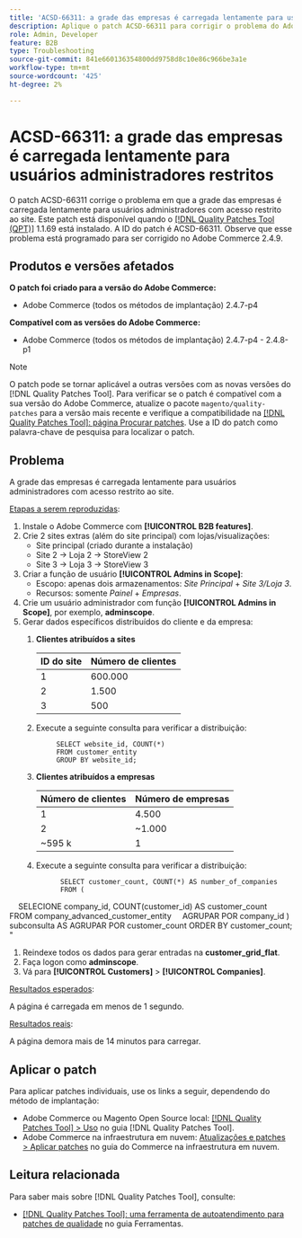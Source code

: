 ```yaml
---
title: 'ACSD-66311: a grade das empresas é carregada lentamente para usuários administradores restritos'
description: Aplique o patch ACSD-66311 para corrigir o problema do Adobe Commerce em que as empresas carregam lentamente a grade para usuários administradores com acesso restrito a sites.
role: Admin, Developer
feature: B2B
type: Troubleshooting
source-git-commit: 841e660136354800dd9758d8c10e86c966be3a1e
workflow-type: tm+mt
source-wordcount: '425'
ht-degree: 2%

---
```



# ACSD-66311: a grade das empresas é carregada lentamente para usuários administradores restritos

O patch ACSD-66311 corrige o problema em que a grade das empresas é carregada lentamente para usuários administradores com acesso restrito ao site. Este patch está disponível quando o [[!DNL Quality Patches Tool (QPT)]](/help/tools/quality-patches-tool/quality-patches-tool-to-self-serve-quality-patches.md) 1.1.69 está instalado. A ID do patch é ACSD-66311. Observe que esse problema está programado para ser corrigido no Adobe Commerce 2.4.9.

## Produtos e versões afetados

**O patch foi criado para a versão do Adobe Commerce:**

* Adobe Commerce (todos os métodos de implantação) 2.4.7-p4

**Compatível com as versões do Adobe Commerce:**

* Adobe Commerce (todos os métodos de implantação) 2.4.7-p4 - 2.4.8-p1

>[!NOTE]
>
>O patch pode se tornar aplicável a outras versões com as novas versões do [!DNL Quality Patches Tool]. Para verificar se o patch é compatível com a sua versão do Adobe Commerce, atualize o pacote `magento/quality-patches` para a versão mais recente e verifique a compatibilidade na [[!DNL Quality Patches Tool]: página Procurar patches](https://experienceleague.adobe.com/tools/commerce-quality-patches/index.html?lang=pt-BR). Use a ID do patch como palavra-chave de pesquisa para localizar o patch.

## Problema

A grade das empresas é carregada lentamente para usuários administradores com acesso restrito ao site.

<u>Etapas a serem reproduzidas</u>:

1. Instale o Adobe Commerce com **[!UICONTROL B2B features]**.
1. Crie 2 sites extras (além do site principal) com lojas/visualizações:
   * Site principal (criado durante a instalação)
   * Site 2 → Loja 2 → StoreView 2
   * Site 3 → Loja 3 → StoreView 3
1. Criar a função de usuário **[!UICONTROL Admins in Scope]**:
   * Escopo: apenas dois armazenamentos: *Site Principal* + *Site 3/Loja 3*.
   * Recursos: somente *Painel* + *Empresas*.
1. Crie um usuário administrador com função **[!UICONTROL Admins in Scope]**, por exemplo, **adminscope**.
1. Gerar dados específicos distribuídos do cliente e da empresa:
   1. **Clientes atribuídos a sites**

      | ID do site | Número de clientes |
      |------------|---------------------|
      | 1 | 600.000 |
      | 2 | 1.500 |
      | 3 | 500 |


   1. Execute a seguinte consulta para verificar a distribuição:

      ```
           SELECT website_id, COUNT(*) 
           FROM customer_entity 
           GROUP BY website_id; 
      ```

   1. **Clientes atribuídos a empresas**

      | Número de clientes | Número de empresas |
      |---------------------|---------------------|
      | 1 | 4.500 |
      | 2 | ~1.000 |
      | ~595 k | 1 |

   1. Execute a seguinte consulta para verificar a distribuição:

      ```
            SELECT customer_count, COUNT(*) AS number_of_companies
            FROM (
      
            SELECIONE company_id, COUNT(customer_id) AS customer_count
            FROM company_advanced_customer_entity
            AGRUPAR POR company_id
) subconsulta AS
AGRUPAR POR customer_count
ORDER BY customer_count;
&quot;

1. Reindexe todos os dados para gerar entradas na **customer_grid_flat**.
1. Faça logon como **adminscope**.
1. Vá para **[!UICONTROL Customers]** > **[!UICONTROL Companies]**.

<u>Resultados esperados</u>:

A página é carregada em menos de 1 segundo.

<u>Resultados reais</u>:

A página demora mais de 14 minutos para carregar.

## Aplicar o patch

Para aplicar patches individuais, use os links a seguir, dependendo do método de implantação:

* Adobe Commerce ou Magento Open Source local: [[!DNL Quality Patches Tool] > Uso](/help/tools/quality-patches-tool/usage.md) no guia [!DNL Quality Patches Tool].
* Adobe Commerce na infraestrutura em nuvem: [Atualizações e patches > Aplicar patches](https://experienceleague.adobe.com/docs/commerce-cloud-service/user-guide/develop/upgrade/apply-patches.html?lang=pt-BR) no guia do Commerce na infraestrutura em nuvem.

## Leitura relacionada

Para saber mais sobre [!DNL Quality Patches Tool], consulte:

* [[!DNL Quality Patches Tool]: uma ferramenta de autoatendimento para patches de qualidade](/help/tools/quality-patches-tool/quality-patches-tool-to-self-serve-quality-patches.md) no guia Ferramentas.

